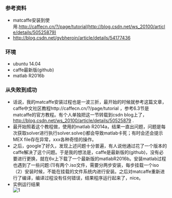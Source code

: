 ### 参考资料
* matcaffe安装到使用.http://caffecn.cn/?/page/tutorial(http://blog.csdn.net/ws_20100/article/details/50525879)
* http://blog.csdn.net/gybheroin/article/details/54177436

### 环境
* ubuntu 14.04
* caffe最新版(github)
* matlab R2016b

### 从失败到成功
* 话说，我的matcaffe安装过程也是一波三折，最开始的时候就参考这篇文章，caffe中文社区教程http://caffecn.cn/?/page/tutorial ，参考6.3节是matcaffe的官方教程。有个人单独把这一节转载到csdn blog上了，http://blog.csdn.net/ws_20100/article/details/50525879 .
* 最开始照着这个教程做，使用的matlab R2014a，结果一直出问题，问题是每次获取solver进行执行solver.solve()都会导致matlab卡死；有时会还会提示MEX file存在异常，xxx各种奇怪的操作。
* 之后，google了好久，发现上述问题十分普遍，有人说他通过花了一个版本的caffe解决了这个问题。于是我的想法是，caffe是最新版的(github)，没有必要进行更换，就在6v上下载了一个最新版的matlabR2016b。安装matlab过程也遇到了一些问题:(1)有两个.iso文件，需要分两步安装，每步挂载一个iso（2）安装时候，不能在挂载的文件系统内进行安装。之后对matcaffe重新进行了编译，编译过程没有任何错误，结果程序运行起来了，nice。
* 实例运行结果  
  ![1](https://cloud.githubusercontent.com/assets/16068384/23211979/7c02ca0e-f93f-11e6-90b9-612765b2e6ed.png)
